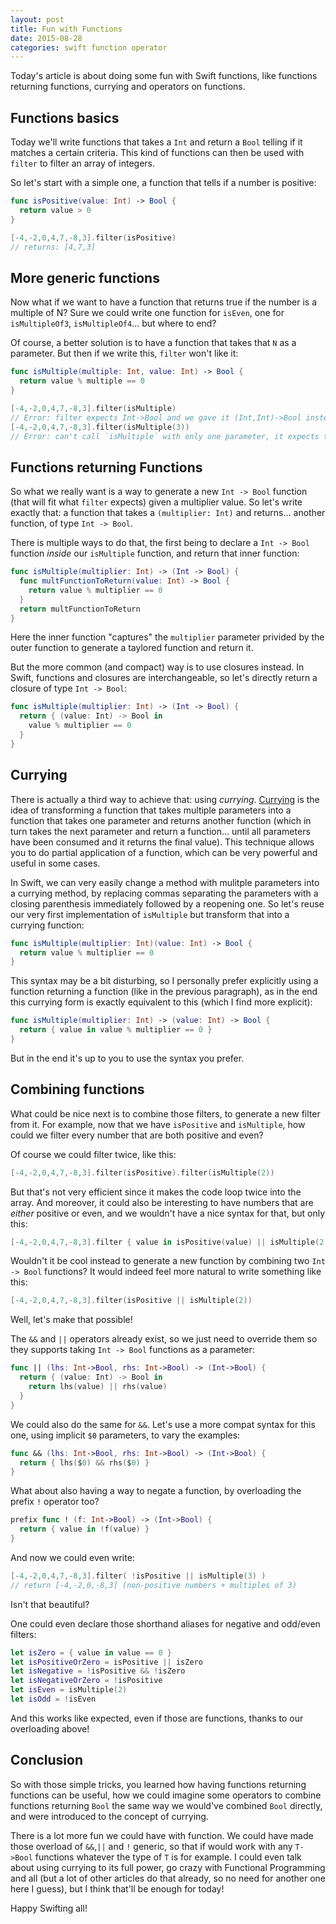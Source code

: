 ```yaml
---
layout: post
title: Fun with Functions
date: 2015-08-28
categories: swift function operator
---
```


Today's article is about doing some fun with Swift functions, like functions returning functions, currying and operators on functions.

## Functions basics

Today we'll write functions that takes a `Int` and return a `Bool` telling if it matches a certain criteria. This kind of functions can then be used with `filter` to filter an array of integers.

So let's start with a simple one, a function that tells if a number is positive:

```swift
func isPositive(value: Int) -> Bool {
  return value > 0
}

[-4,-2,0,4,7,-8,3].filter(isPositive)
// returns: [4,7,3]
```

## More generic functions

Now what if we want to have a function that returns true if the number is a multiple of N? Sure we could write one function for `isEven`, one for `isMultipleOf3`, `isMultipleOf4`… but where to end?

Of course, a better solution is to have a function that takes that `N` as a parameter. But then if we write this, `filter` won't like it:

```swift
func isMultiple(multiple: Int, value: Int) -> Bool {
  return value % multiple == 0
}

[-4,-2,0,4,7,-8,3].filter(isMultiple)
// Error: filter expects Int->Bool and we gave it (Int,Int)->Bool instead
[-4,-2,0,4,7,-8,3].filter(isMultiple(3))
// Error: can't call `isMultiple` with only one parameter, it expects two
```

## Functions returning Functions

So what we really want is a way to generate a new `Int -> Bool` function (that will fit what `filter` expects) given a multiplier value. So let's write exactly that: a function that takes a `(multiplier: Int)` and returns… another function, of type `Int -> Bool`.

There is multiple ways to do that, the first being to declare a `Int -> Bool` function _inside_ our `isMultiple` function, and return that inner function:

```swift
func isMultiple(multiplier: Int) -> (Int -> Bool) {
  func multFunctionToReturn(value: Int) -> Bool {
    return value % multiplier == 0
  }
  return multFunctionToReturn
}
```

Here the inner function "captures" the `multiplier` parameter privided by the outer function to generate a taylored function and return it.

But the more common (and compact) way is to use closures instead. In Swift, functions and closures are interchangeable, so let's directly return a closure of type `Int -> Bool`:

```swift
func isMultiple(multiplier: Int) -> (Int -> Bool) {
  return { (value: Int) -> Bool in
    value % multiplier == 0
  }
}
```

## Currying

There is actually a third way to achieve that: using _currying_. [Currying](https://en.wikipedia.org/wiki/Currying) is the idea of transforming a function that takes multiple parameters into a function that takes one parameter and returns another function (which in turn takes the next parameter and return a function… until all parameters have been consumed and it returns the final value). This technique allows you to do partial application of a function, which can be very powerful and useful in some cases.

In Swift, we can very easily change a method with mulitple parameters into a currying method, by replacing commas separating the parameters with a closing parenthesis immediately followed by a reopening one. So let's reuse our very first implementation of `isMultiple` but transform that into a currying function:

```swift
func isMultiple(multiplier: Int)(value: Int) -> Bool {
  return value % multiplier == 0
}
```

This syntax may be a bit disturbing, so I personally prefer explicitly using a function returning a function (like in the previous paragraph), as in the end this currying form is exactly equivalent to this (which I find more explicit):

```swift
func isMultiple(multiplier: Int) -> (value: Int) -> Bool {
  return { value in value % multiplier == 0 }
}
```

But in the end it's up to you to use the syntax you prefer.

## Combining functions

What could be nice next is to combine those filters, to generate a new filter from it. For example, now that we have `isPositive` and `isMultiple`, how could we filter every number that are both positive and even?

Of course we could filter twice, like this:

```swift
[-4,-2,0,4,7,-8,3].filter(isPositive).filter(isMultiple(2))
```

But that's not very efficient since it makes the code loop twice into the array. And moreover, it could also be interesting to have numbers that are _either_ positive or even, and we wouldn't have a nice syntax for that, but only this:

```swift
[-4,-2,0,4,7,-8,3].filter { value in isPositive(value) || isMultiple(2)(value) }
```

Wouldn't it be cool instead to generate a new function by combining two `Int -> Bool` functions? It would indeed feel more natural to write something like this:

```swift
[-4,-2,0,4,7,-8,3].filter(isPositive || isMultiple(2))
```

Well, let's make that possible!

The `&&` and `||` operators already exist, so we just need to override them so they supports taking `Int -> Bool` functions as a parameter:

```swift
func || (lhs: Int->Bool, rhs: Int->Bool) -> (Int->Bool) {
  return { (value: Int) -> Bool in
    return lhs(value) || rhs(value)
  }
}
```

We could also do the same for `&&`. Let's use a more compat syntax for this one, using implicit `$0` parameters, to vary the examples:

```swift
func && (lhs: Int->Bool, rhs: Int->Bool) -> (Int->Bool) {
  return { lhs($0) && rhs($0) }
}
```

What about also having a way to negate a function, by overloading the prefix `!` operator too?

```swift
prefix func ! (f: Int->Bool) -> (Int->Bool) {
  return { value in !f(value) }
}
```

And now we could even write:

```swift
[-4,-2,0,4,7,-8,3].filter( !isPositive || isMultiple(3) )
// return [-4,-2,0,-8,3] (non-positive numbers + multiples of 3)
```

Isn't that beautiful?

One could even declare those shorthand aliases for negative and odd/even filters:

```swift
let isZero = { value in value == 0 }
let isPositiveOrZero = isPositive || isZero
let isNegative = !isPositive && !isZero
let isNegativeOrZero = !isPositive
let isEven = isMultiple(2)
let isOdd = !isEven
```

And this works like expected, even if those are functions, thanks to our overloading above!

## Conclusion

So with those simple tricks, you learned how having functions returning functions can be useful, how we could imagine some operators to combine functions returning `Bool` the same way we would've combined `Bool` directly, and were introduced to the concept of currying.

There is a lot more fun we could have with function. We could have made those overload of `&&`,`||` and `!` generic, so that if would work with any `T->Bool` functions whatever the type of `T` is for example. I could even talk about using currying to its full power, go crazy with Functional Programming and all (but a lot of other articles do that already, so no need for another one here I guess), but I think that'll be enough for today!

Happy Swifting all!
